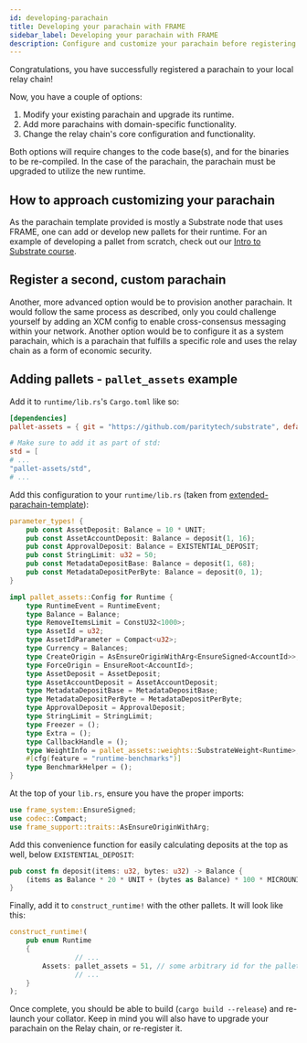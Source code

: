 ```yaml
---
id: developing-parachain
title: Developing your parachain with FRAME
sidebar_label: Developing your parachain with FRAME
description: Configure and customize your parachain before registering it on the relay chain.
---
```


Congratulations, you have successfully registered a parachain to your local relay chain!

Now, you have a couple of options:

1.  Modify your existing parachain and upgrade its runtime.
2.  Add more parachains with domain-specific functionality.
3.  Change the relay chain's core configuration and functionality.

Both options will require changes to the code base(s), and for the binaries to be re-compiled. In
the case of the parachain, the parachain must be upgraded to utilize the new runtime.

## How to approach customizing your parachain

As the parachain template provided is mostly a Substrate node that uses FRAME, one can add or
develop new pallets for their runtime. For an example of developing a pallet from scratch, check out
our [Intro to Substrate course](../../../introsubstrate.md).

## Register a second, custom parachain

Another, more advanced option would be to provision another parachain. It would follow the same
process as described, only you could challenge yourself by adding an XCM config to enable
cross-consensus messaging within your network. Another option would be to configure it as a system
parachain, which is a parachain that fulfills a specific role and uses the relay chain as a form of
economic security.

## Adding pallets - `pallet_assets` example

Add it to `runtime/lib.rs`'s `Cargo.toml` like so:

```toml
[dependencies]
pallet-assets = { git = "https://github.com/paritytech/substrate", default-features = false, branch = "polkadot-v1.0.0" }

# Make sure to add it as part of std:
std = [
# ...
"pallet-assets/std",
# ...
```

Add this configuration to your `runtime/lib.rs` (taken from
[extended-parachain-template](https://github.com/paritytech/extended-parachain-template)):

```rust
parameter_types! {
    pub const AssetDeposit: Balance = 10 * UNIT;
    pub const AssetAccountDeposit: Balance = deposit(1, 16);
    pub const ApprovalDeposit: Balance = EXISTENTIAL_DEPOSIT;
    pub const StringLimit: u32 = 50;
    pub const MetadataDepositBase: Balance = deposit(1, 68);
    pub const MetadataDepositPerByte: Balance = deposit(0, 1);
}

impl pallet_assets::Config for Runtime {
    type RuntimeEvent = RuntimeEvent;
    type Balance = Balance;
    type RemoveItemsLimit = ConstU32<1000>;
    type AssetId = u32;
    type AssetIdParameter = Compact<u32>;
    type Currency = Balances;
    type CreateOrigin = AsEnsureOriginWithArg<EnsureSigned<AccountId>>;
    type ForceOrigin = EnsureRoot<AccountId>;
    type AssetDeposit = AssetDeposit;
    type AssetAccountDeposit = AssetAccountDeposit;
    type MetadataDepositBase = MetadataDepositBase;
    type MetadataDepositPerByte = MetadataDepositPerByte;
    type ApprovalDeposit = ApprovalDeposit;
    type StringLimit = StringLimit;
    type Freezer = ();
    type Extra = ();
    type CallbackHandle = ();
    type WeightInfo = pallet_assets::weights::SubstrateWeight<Runtime>;
    #[cfg(feature = "runtime-benchmarks")]
    type BenchmarkHelper = ();
}
```

At the top of your `lib.rs`, ensure you have the proper imports:

```rust
use frame_system::EnsureSigned;
use codec::Compact;
use frame_support::traits::AsEnsureOriginWithArg;
```

Add this convenience function for easily calculating deposits at the top as well, below
`EXISTENTIAL_DEPOSIT`:

```rust
pub const fn deposit(items: u32, bytes: u32) -> Balance {
    (items as Balance * 20 * UNIT + (bytes as Balance) * 100 * MICROUNIT) / 100
}
```

Finally, add it to `construct_runtime!` with the other pallets. It will look like this:

```rust
construct_runtime!(
    pub enum Runtime
    {
                // ...
        Assets: pallet_assets = 51, // some arbitrary id for the pallet
                // ...
    }
);
```

Once complete, you should be able to build (`cargo build --release`) and re-launch your collator.
Keep in mind you will also have to upgrade your parachain on the Relay chain, or re-register it.
